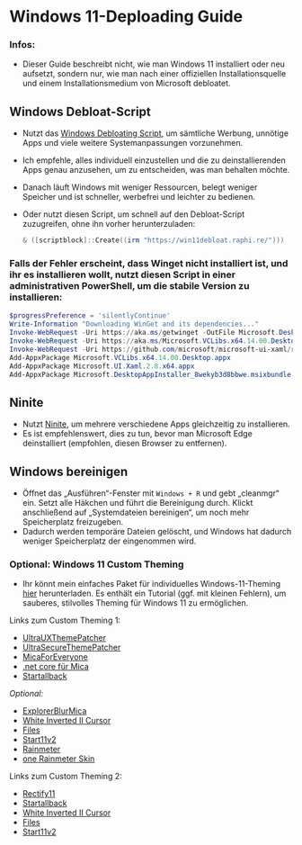 # Windows 11-Deploading Guide

### Infos:

- Dieser Guide beschreibt nicht, wie man Windows 11 installiert oder neu aufsetzt, sondern nur, wie man nach einer offiziellen Installationsquelle und einem Installationsmedium von Microsoft debloatet.

## Windows Debloat-Script

- Nutzt das [Windows Debloating Script](https://github.com/Raphire/Win11Debloat), um sämtliche Werbung, unnötige Apps und viele weitere Systemanpassungen vorzunehmen.
- Ich empfehle, alles individuell einzustellen und die zu deinstallierenden Apps genau anzusehen, um zu entscheiden, was man behalten möchte.
- Danach läuft Windows mit weniger Ressourcen, belegt weniger Speicher und ist schneller, werbefrei und leichter zu bedienen.
- Oder nutzt diesen Script, um schnell auf den Debloat-Script zuzugreifen, ohne ihn vorher herunterzuladen:
  
  ```powershell
  & ([scriptblock]::Create((irm "https://win11debloat.raphi.re/")))

### Falls der Fehler erscheint, dass Winget nicht installiert ist, und ihr es installieren wollt, nutzt diesen Script in einer administrativen PowerShell, um die stabile Version zu installieren:

```powershell
$progressPreference = 'silentlyContinue'
Write-Information "Downloading WinGet and its dependencies..."
Invoke-WebRequest -Uri https://aka.ms/getwinget -OutFile Microsoft.DesktopAppInstaller_8wekyb3d8bbwe.msixbundle
Invoke-WebRequest -Uri https://aka.ms/Microsoft.VCLibs.x64.14.00.Desktop.appx -OutFile Microsoft.VCLibs.x64.14.00.Desktop.appx
Invoke-WebRequest -Uri https://github.com/microsoft/microsoft-ui-xaml/releases/download/v2.8.6/Microsoft.UI.Xaml.2.8.x64.appx -OutFile Microsoft.UI.Xaml.2.8.x64.appx
Add-AppxPackage Microsoft.VCLibs.x64.14.00.Desktop.appx
Add-AppxPackage Microsoft.UI.Xaml.2.8.x64.appx
Add-AppxPackage Microsoft.DesktopAppInstaller_8wekyb3d8bbwe.msixbundle
```

## Ninite

- Nutzt [Ninite](https://ninite.com/), um mehrere verschiedene Apps gleichzeitig zu installieren.
- Es ist empfehlenswert, dies zu tun, bevor man Microsoft Edge deinstalliert (empfohlen, diesen Browser zu entfernen).

## Windows bereinigen

- Öffnet das „Ausführen“-Fenster mit `Windows + R` und gebt „cleanmgr“ ein. Setzt alle Häkchen und führt die Bereinigung durch. Klickt anschließend auf „Systemdateien bereinigen“, um noch mehr Speicherplatz freizugeben.
- Dadurch werden temporäre Dateien gelöscht, und Windows hat dadurch weniger Speicherplatz der eingenommen wird.

### Optional: Windows 11 Custom Theming

- Ihr könnt mein einfaches Paket für individuelles Windows-11-Theming [hier](https://www.mediafire.com/file/7z9fj1xqz3qsugu/SynthWave+84+Theme+Win+11+2+(better).zip/file) herunterladen. Es enthält ein Tutorial (ggf. mit kleinen Fehlern), um sauberes, stilvolles Theming für Windows 11 zu ermöglichen.

Links zum Custom Theming 1:

- [UltraUXThemePatcher](https://mhoefs.eu/software_uxtheme.php)
- [UltraSecureThemePatcher](https://github.com/namazso/SecureUxTheme/releases/latest)
- [MicaForEveryone](https://github.com/MicaForEveryone/MicaForEveryone/releases/tag/v1.3.1.2)
- [.net core für Mica](https://dotnet.microsoft.com/en-us/download/dotnet/3.1)
- [Startallback](https://www.startallback.com/)

*Optional:*

- [ExplorerBlurMica](https://github.com/Maplespe/ExplorerBlurMica/releases/latest)
- [White Inverted II Cursor](https://mega.nz/file/xW0jyYoS#jXJbt8TNidCDc4KhiJCePRR5_0PO0qXRDwgU-RDjUcQ)
- [Files](https://duckduckgo.com/?q=files+download&t=bravened&ia=web)
- [Start11v2](https://www.stardock.com/products/start11/)
- [Rainmeter](https://www.rainmeter.net/)
- [one Rainmeter Skin](https://github.com/modkavartini/catppuccin/releases/latest)

Links zum Custom Theming 2:

- [Rectify11](https://rectify11.net/home)
- [Startallback](https://www.startallback.com/)
- [White Inverted II Cursor](https://mega.nz/file/xW0jyYoS#jXJbt8TNidCDc4KhiJCePRR5_0PO0qXRDwgU-RDjUcQ)
- [Files](https://duckduckgo.com/?q=files+download&t=bravened&ia=web)
- [Start11v2](https://www.stardock.com/products/start11/)
